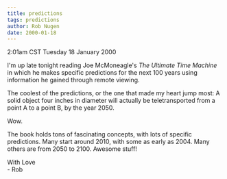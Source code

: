 ```yaml
---
title: predictions
tags: predictions
author: Rob Nugen
date: 2000-01-18
---
```


<title>Remote Viewing predictions</title>
<p class=date>2:01am CST Tuesday 18 January 2000</p>

<p>I'm up late tonight reading Joe McMoneagle's <em>The Ultimate Time Machine</em> in which he makes specific predictions for the next 100 years using information he gained through remote viewing.  

<p>The coolest of the predictions, or the one that made my heart jump most: A solid object four inches in diameter will actually be teletransported from a point A to a point B, by the year 2050.

<p>Wow.

<p>The book holds tons of fascinating concepts, with lots of specific predictions.  Many start around 2010, with some as early as 2004.  Many others are from 2050 to 2100.  Awesome stuff! 

<p>With Love
<br>- Rob

